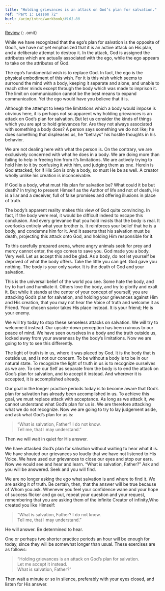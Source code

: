 ```yaml
---
title: "Holding grievances is an attack on God’s plan for salvation."
ref: "Part 1: Lesson 72"
burl: /acim/intro/workbook/#l61-80
---
```


<a class="hide-review" href="/acim/workbook/l086/#l072">Review</a>
{: .omit}

While we have recognized that the ego’s plan for salvation is the
opposite of God’s, we have not yet emphasized that it is an active
attack on His plan, and a deliberate attempt to destroy it. In the
attack, God is assigned the attributes which are actually associated
with the ego, while the ego appears to take on the attributes of God.

The ego’s fundamental wish is to replace God. In fact, the ego is the
physical embodiment of this wish. For it is this wish which seems to
surround the mind with a body, keeping it separate and alone; and unable
to reach other minds except through the body which was made to imprison
it. The limit on communication cannot be the best means to expand
communication. Yet the ego would have you believe that it is.

Although the attempt to keep the limitations which a body would impose
is obvious here, it is perhaps not so apparent why holding grievances is
an attack on God’s plan for salvation. But let us consider the kinds of
things which you are apt to hold grievances for. Are they not always
associated with something a body does? A person says something we do not
like; he does something that displeases us, he “betrays” his hostile
thoughts in his behavior.

We are not dealing here with what the person is. On the contrary, we are
exclusively concerned with what he does in a body. We are doing more
than failing to help in freeing him from it’s limitations. We are
actively trying to hold him to it by confusing it with him, and judging
them as one. Herein is God attacked, for if His Son is only a body, so
must He be as well. A creator wholly unlike his creation is
inconceivable.

If God is a body, what must His plan for salvation be? What could it be
but death? In trying to present Himself as the Author of life and not of
death, He is a liar and a deceiver, full of false promises and offering
illusions in place of truth.

The body’s apparent reality makes this view of God quite convincing. In
fact, if the body were real, it would be difficult indeed to escape this
conclusion. And every grievance that you hold insists that the body is
real. It overlooks entirely what your brother is. It
reinforces your belief that he is a body, and condemns him for it. And
it asserts that his salvation must be death, projecting this attack onto
God, and holding Him responsible for it.

To this carefully prepared arena, where angry animals seek for prey and
mercy cannot enter, the ego comes to save you. God made you a body. Very
well. Let us accept this and be glad. As a body, do not let yourself be
deprived of what the body offers. Take the little you can get. God gave
you nothing. The body is your only savior. It is the death of God and
your salvation.

This is the universal belief of the world you see. Some hate the body,
and try to hurt and humiliate it. Others love the body, and try to
glorify and exalt it. But while it stands at the center of your concept
of yourself, you are attacking God’s plan for salvation, and holding
your grievances against Him and His creation, that you may not hear the
Voice of truth and welcome it as Friend. Your chosen savior takes His
place instead. It is your friend; He is your enemy.

We will try today to stop these senseless attacks on salvation. We will
try to welcome it instead. Our upside-down perception has been ruinous
to our peace of mind. We have seen ourselves in a body and the truth
outside us, locked away from your awareness by the body’s limitations.
Now we are going to try to see this differently.

The light of truth is in us, where it was placed by God. It is the body
that is outside us, and is not our concern. To be without a body is to be
in our natural state. To recognize the light of truth in us is to
recognize ourselves as we are. To see our Self as separate from the body
is to end the attack on God’s plan for salvation, and to accept it
instead. And wherever it is accepted, it is accomplished already.

Our goal in the longer practice periods today is to become aware that
God’s plan for salvation has already been accomplished in us. To achieve
this goal, we must replace attack with acceptance. As long as we attack
it, we cannot understand what God’s plan for us is. We are therefore
attacking what we do not recognize. Now we are going to try to lay
judgement aside, and ask what God’s plan for us is:

> “What is salvation, Father? I do not know.<br/>
> Tell me, that I may understand.”

Then we will wait in quiet for His answer.

We have attacked God’s plan for salvation without waiting to hear what
it is. We have shouted our grievances so loudly that we have not
listened to His Voice. We have used our grievances to close our eyes and
stop our ears. Now we would see and hear and learn. “What is salvation,
Father?” Ask and you will be answered. Seek and you will find.

We are no longer asking the ego what salvation is and where to find
it. We are asking it of truth. Be certain, then, that the answer will be
true because of Whom you ask. Whenever you feel your confidence wane and
your hope of success flicker and go out, repeat your question and your
request, remembering that you are asking them of the infinite Creator of
infinity,Who created you like Himself:

> “What is salvation, Father? I do not know.<br/>
> Tell me, that I may understand.”

He will answer. Be determined to hear.

One or perhaps two shorter practice periods an hour will be enough for
today, since they will be somewhat longer than usual. These exercises
are as follows:

> “Holding grievances is an attack on God’s plan for salvation.<br/>
> Let me accept it instead.<br/>
> What is salvation, Father?”

Then wait a minute or so in silence, preferably with your eyes closed,
and listen for His answer.

